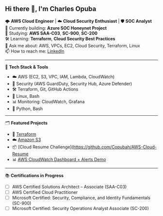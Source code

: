 
## Hi there 👋, I'm Charles Opuba

🌩 **AWS Cloud Engineer** | ☁️ **Cloud Security Enthusiast** | 🛡️ **SOC Analyst**  
🔭 Currently building: **Azure SOC Honeynet Project**  
📘 Studying: **AWS SAA-C03**, **SC-900**, **SC-200**  
🛠️ Learning: **Terraform**, **Cloud Security Best Practices**  
💬 Ask me about: AWS, VPCs, EC2, Cloud Security, Terraform, Linux  
📫 How to reach me: [LinkedIn](https://https://www.linkedin.com/in/charles-opuba-94820574/)

---

🧰 **Tech Stack & Tools**

- ☁️ AWS (EC2, S3, VPC, IAM, Lambda, CloudWatch)
- 🔐 Security (AWS GuardDuty, Security Hub, Azure Defender)
- 🛠 Terraform, Git, GitHub Actions
- 🐧 Linux, Bash
- 📊 Monitoring: CloudWatch, Grafana
- 📜 Python, Bash

---

🗂️ **Featured Projects**

- 🔐 [Terraform](https://github.com/Copubah/Terraform-Deployment)
- ☁️ [Amazon S3](https://github.com/Copubah/Host-a-Website-on-Amazon-S3)
- 📦 [Cloud Resume Challenge](https://github.com/Copubah/AWS-Cloud-Resume
- 📊 [AWS CloudWatch Dashboard + Alerts Demo](https://github.com/Copubah/Cloudwatch-Alarm)

---

📚 **Certifications in Progress**

- [ ] AWS Certified Solutions Architect – Associate (SAA-C03)
- [ ] AWS Certified Cloud Practitioner
- [ ] Microsoft Certified: Security, Compliance, and Identity Fundamentals (SC-900)
- [ ] Microsoft Certified: Security Operations Analyst Associate (SC-200)

